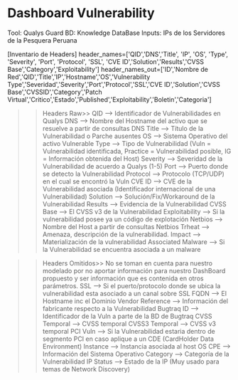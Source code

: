 # Dashboard Vulnerability

Tool: Qualys Guard
BD: Knowledge DataBase
Inputs: IPs de los Servidores de la Pesquera Peruana

[Inventario de Headers]
header_names=['QID','DNS','Title', 'IP', 'OS', 'Type', 'Severity', 'Port', 'Protocol', 'SSL', 'CVE ID','Solution','Results','CVSS Base','Category','Exploitability']
header_names_out=['ID','Nombre de Red','QID','Title','IP','Hostname','OS','Vulnerability Type','Severidad','Severity','Port','Protocol','SSL','CVE ID','Solution','CVSS Base','CVSSID','Category','Patch Virtual','Critico','Estado','Published','Exploitability','Boletin','Categoria']

>> Headers Raw>>
QID --> Identificador de Vulnerabilidades en Qualys
DNS --> Nombre del Hostname del activo que se resuelve a partir de consultas DNS
Title --> Título de la Vulnerabilidad o Parche ausentes
OS --> Sistema Operativo del activo Vulnerable
Type --> Tipo de Vulnerabilidad (Vuln = Vulnerabilidad identificada, Practice = Vulnerabilidad posible, IG = Información obtenida del Host)
Severity --> Severidad de la Vulnerabilidad de acuerdo a Qualys (1-5)
Port --> Puerto donde se detecto la Vulnerabilidad
Protocol --> Protocolo (TCP/UDP) en el cual se encontró la Vuln
CVE ID --> CVE de la Vulnerabilidad asociada (Identificador internacional de una Vulnerabilidad)
Solution --> Solución/Fix/Workaround de la Vulnerabilidad
Results --> Evidencia de la Vulnerabilidad
CVSS Base --> El CVSS v3 de la Vulnerabilidad
Exploitability --> Si la vulnerabilidad posee ya un código de explotación
Netbios --> Nombre del Host a partir de consultas Netbios
Trheat --> Amenaza, descripción de la vulnerabilidad.
Impact --> Materialización de la vulnerabilidad
Associated Malware --> Si la Vulnerabilidad se encuentra asociada a un malware

>> Headers Omitidos>> No se toman en cuenta para nuestro modelado por no aportar información para nuestro DashBoard propuesto y ser información que es contenida en otros parámetros.
SSL --> Si el puerto/protocolo donde se ubica la vulnerabilidad esta asociado a un canal sobre SSL
FQDN --> El Hostname inc el Dominio
Vendor Reference --> Información del fabricante respecto a la Vulnerabilidad
Bugtraq ID --> Identificador de la Vuln a parte de la BD de Bugtraq
CVSS Temporal --> CVSS temporal
CVSS3 Temporal --> CVSS v3 temporal
PCI Vuln --> Si la Vulnerabilidad estaria dentro de segmento PCI en caso aplique a un CDE (CardHolder Data Environment)
Instance --> Instancia asociada al host
OS CPE --> Información del Sistema Operativo
Category --> Categoría de la Vulnerabilidad
IP Status --> Estado de la IP (Muy usado para temas de Network Discovery)

 

